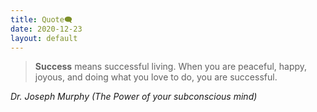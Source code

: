 ```yaml
---
title: Quote🗨️
date: 2020-12-23
layout: default
---
```

> **Success** means successful living. When you are peaceful, happy, joyous, and doing what you love to do, you are successful.
                                                                                
*Dr. Joseph Murphy (The Power of your subconscious mind)*
  